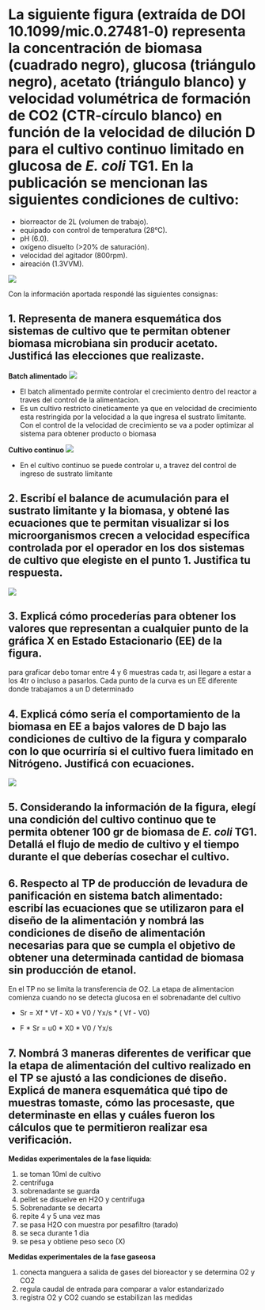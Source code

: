 # La siguiente figura (extraída de DOI 10.1099/mic.0.27481‐0) representa la concentración de biomasa (cuadrado negro), glucosa (triángulo negro), acetato (triángulo blanco) y velocidad volumétrica de formación de CO2 (CTR‐círculo blanco) en función de la velocidad de dilución D para el cultivo continuo limitado en glucosa de *E. coli* TG1. En la publicación se mencionan las siguientes condiciones de cultivo:

- biorreactor de 2L (volumen de trabajo).
- equipado con control de temperatura (28°C).
- pH (6.0).
- oxígeno disuelto (>20% de saturación).
- velocidad del agitador (800rpm).
- aireación (1.3VVM).

![](https://i.imgur.com/RERlydT.png)

Con la información aportada respondé las siguientes consignas:

## 1. Representa de manera esquemática dos sistemas de cultivo que te permitan obtener biomasa microbiana sin producir acetato. Justificá las elecciones que realizaste.

**Batch alimentado**
   ![](https://i.imgur.com/kWWnFtF.png)

- El batch alimentado permite controlar el crecimiento dentro del reactor a traves del control de la alimentacion.
- Es un cultivo restricto cineticamente ya que en velocidad de crecimiento esta restringida por la velocidad a la que ingresa el sustrato limitante. Con el control de la velocidad de crecimiento se va a poder optimizar al sistema para obtener producto o biomasa

**Cultivo continuo**
![](https://i.imgur.com/rySWgR9.png)
- En el cultivo continuo se puede controlar u, a travez del control de ingreso de sustrato limitante

## 2. Escribí el balance de acumulación para el sustrato limitante y la biomasa, y obtené las ecuaciones que te permitan visualizar si los microorganismos crecen a velocidad específica controlada por el operador en los dos sistemas de cultivo que elegiste en el punto 1. Justifica tu respuesta.
![](https://i.imgur.com/FJF01r1.png)

## 3. Explicá cómo procederías para obtener los valores que representan a cualquier punto de la gráfica X en Estado Estacionario (EE) de la figura.
para graficar debo tomar entre 4 y 6 muestras cada tr, asi llegare a estar a los 4tr o incluso a pasarlos. Cada punto de la curva es un EE diferente donde trabajamos a un D determinado
## 4. Explicá cómo sería el comportamiento de la biomasa en EE a bajos valores de D bajo las condiciones de cultivo de la figura y comparalo con lo que ocurriría si el cultivo fuera limitado en Nitrógeno. Justificá con ecuaciones.
![](https://i.imgur.com/kYLHfbD.jpg)


## 5. Considerando la información de la figura, elegí una condición del cultivo continuo que te permita obtener 100 gr de biomasa de *E. coli* TG1. Detallá el flujo de medio de cultivo y el tiempo durante el que deberías cosechar el cultivo.

## 6. Respecto al TP de producción de levadura de panificación en sistema batch alimentado: escribí las ecuaciones que se utilizaron para el diseño de la alimentación y nombrá las condiciones de diseño de alimentación necesarias para que se cumpla el objetivo de obtener una determinada cantidad de biomasa sin producción de etanol.

En el TP no se limita la transferencia de O2. La etapa de alimentacion comienza cuando no se detecta glucosa en el sobrenadante del cultivo
- Sr = Xf * Vf - X0 * V0 / Yx/s * ( Vf - V0)

- F * Sr = u0 * X0 * V0 / Yx/s

## 7. Nombrá 3 maneras diferentes de verificar que la etapa de alimentación del cultivo realizado en el TP se ajustó a las condiciones de diseño. Explicá de manera esquemática qué tipo de muestras tomaste, cómo las procesaste, que determinaste en ellas y cuáles fueron los cálculos que te permitieron realizar esa verificación.

**Medidas experimentales de la fase liquida**:

1. se toman 10ml de cultivo
2. centrifuga
3. sobrenadante se guarda
4. pellet se disuelve en H2O y centrifuga
5. Sobrenadante se decarta
6. repite 4 y 5 una vez mas
7. se pasa H2O con muestra por pesafiltro (tarado)
8. se seca durante 1 dia
9. se pesa y obtiene peso seco (X)

**Medidas experimentales de la fase gaseosa**

1. conecta manguera a salida de gases del bioreactor y se determina O2 y CO2
2. regula caudal de entrada para comparar a valor estandarizado
3. registra O2 y CO2 cuando se estabilizan las medidas